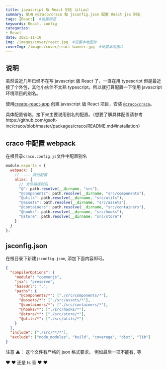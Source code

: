 ```yaml
---
title: javascript 版 React 别名（alias）
summary: 使用 @craco/craco 和 jsconfig.json 配置 React jsx 别名
tags: [React]  #设置标签
keywords: React, config
categories:
- React
date: 2021-11-10
img: /images/cover/react.jpg  #设置本地图片
coverImg: /images/cover/react-banner.jpg  #设置本地图片
---
```


## 说明

虽然说近几年已经不在写 javascript 版 React 了，一直在用 typescript 但是最近接了个外包，其他小伙伴不太熟 typescript。所以就打算配置一下使用 javascript 环境项目的别名。

使用[create-react-app](https://create-react-app.dev/) 创建 javascript 版 React 项目，安装 [`@craco/craco`](https://github.com/gsoft-inc/craco)。

具体配置省略，接下来主要说用别名的配置。（想要了解具体配置请参考https://github.com/gsoft-inc/craco/blob/master/packages/craco/README.md#installation）

## craco 中配置 webpack

在根目录`craco.config.js`文件中配置别名

```js
module.exports = {
  webpack: {
    // .... 其他配置
    alias: {
      // 文件路径别名
      "@": path.resolve(__dirname, "src"),
      "@components": path.resolve(__dirname, "src/components"),
      "@utils": path.resolve(__dirname, "src/utils"),
      "@assets": path.resolve(__dirname, "src/assets"),
      "@containers": path.resolve(__dirname, "src/containers"),
      "@hooks": path.resolve(__dirname, "src/hooks"),
      "@store": path.resolve(__dirname, "src/store")
    }
  }
};
```

## jsconfig.json

在根目录下新建`jsconfig.json`, 添加下面内容即可。

```json
{
  "compilerOptions": {
    "module": "commonjs",
    "jsx": "preserve",
    "baseUrl": ".",
    "paths": {
      "@components/*": ["./src/components/*"],
      "@assets/*": ["./src/assets/*"],
      "@containers/*": ["./src/containers/*"],
      "@hooks/*": ["./src/hooks/*"],
      "@store/*": ["./src/store/*"],
      "@utils/*": ["./src/utils/*"]
    }
  },
  "include": ["./src/**/*"],
  "exclude": ["node_modules", "build", "coverage", "dist", "lib"]
}
```

注意 ⚠️： 这个文件有严格的 json 格式要求， 例如最后一项不能有`,` 等

❤️ ❤️ 还是 ts 香 ❤️ ❤️